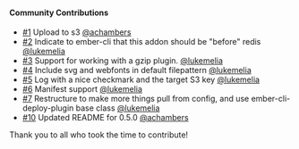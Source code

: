#### Community Contributions

- [#1](https://github.com/ember-cli-deploy/ember-cli-deploy-s3/pull/1) Upload to s3 [@achambers](https://github.com/achambers)
- [#2](https://github.com/ember-cli-deploy/ember-cli-deploy-s3/pull/2) Indicate to ember-cli that this addon should be "before" redis [@lukemelia](https://github.com/lukemelia)
- [#3](https://github.com/ember-cli-deploy/ember-cli-deploy-s3/pull/3) Support for working with a gzip plugin. [@lukemelia](https://github.com/lukemelia)
- [#4](https://github.com/ember-cli-deploy/ember-cli-deploy-s3/pull/4) Include svg and webfonts in default filepattern [@lukemelia](https://github.com/lukemelia)
- [#5](https://github.com/ember-cli-deploy/ember-cli-deploy-s3/pull/5) Log with a nice checkmark and the target S3 key [@lukemelia](https://github.com/lukemelia)
- [#6](https://github.com/ember-cli-deploy/ember-cli-deploy-s3/pull/6) Manifest support [@lukemelia](https://github.com/lukemelia)
- [#7](https://github.com/ember-cli-deploy/ember-cli-deploy-s3/pull/7) Restructure to make more things pull from config, and use ember-cli-deploy-plugin base class [@lukemelia](https://github.com/lukemelia)
- [#10](https://github.com/ember-cli-deploy/ember-cli-deploy-s3/pull/10) Updated README for 0.5.0 [@achambers](https://github.com/achambers)

Thank you to all who took the time to contribute!
